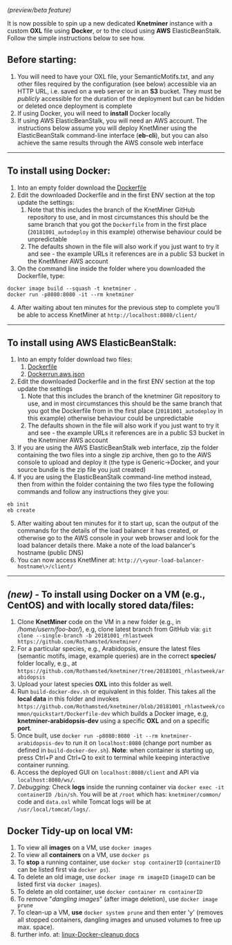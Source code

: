 _(preview/beta feature)_

It is now possible to spin up a new dedicated **Knetminer** instance with a custom **OXL** file using **Docker**, or to the cloud using **AWS** ElasticBeanStalk. Follow the simple instructions below to see how.

## Before starting:

1. You will need to have your OXL file, your SemanticMotifs.txt, and any other files required by the configuration (see below) accessible via an HTTP URL, i.e. saved on a web server or in an **S3** bucket. They must be _publicly_ accessible for the duration of the deployment but can be hidden or deleted once deployment is complete
2. If using Docker, you will need to **install** Docker locally
3. If using AWS ElasticBeanStalk, you will need an AWS account. The instructions below assume you will deploy KnetMiner using the ElasticBeanStalk command-line interface (**eb-cli**), but you can also achieve the same results through the AWS console web interface

***

## To install using Docker:

1. Into an empty folder download the [Dockerfile](https://raw.githubusercontent.com/Rothamsted/knetminer/20181001_autodeploy/common/quickstart/Dockerfile)
2. Edit the downloaded Dockerfile and in the first ENV section at the top update the settings:
   1. Note that this includes the branch of the KnetMiner GitHub repository to use, and in most circumstances this should be the same branch that you got the `Dockerfile` from in the first place (`20181001_autodeploy` in this example) otherwise behaviour could be unpredictable
   2. The defaults shown in the file will also work if you just want to try it and see - the example URLs it references are in a public S3 bucket in the KnetMiner AWS account
3. On the command line inside the folder where you downloaded the Dockerfile, type:
```
docker image build --squash -t knetminer .
docker run -p8080:8080 -it --rm knetminer
```
4. After waiting about ten minutes for the previous step to complete you’ll be able to access KnetMiner at `http://localhost:8080/client/`

***

## To install using AWS ElasticBeanStalk:
1. Into an empty folder download two files:
   1. [Dockerfile](https://raw.githubusercontent.com/Rothamsted/knetminer/20181001_autodeploy/common/quickstart/Dockerfile)
   2. [Dockerrun.aws.json](https://raw.githubusercontent.com/Rothamsted/knetminer/20181001_autodeploy/common/quickstart/Dockerrun.aws.json)
2. Edit the downloaded Dockerfile and in the first ENV section at the top update the settings
   1. Note that this includes the branch of the knetminer Git repository to use, and in most circumstances this should be the same branch that you got the Dockerfile from in the first place (`20181001_autodeploy` in this example) otherwise behaviour could be unpredictable
   2. The defaults shown in the file will also work if you just want to try it and see - the example URLs it references are in a public S3 bucket in the Knetminer AWS account
3. If you are using the AWS ElasticBeanStalk web interface, zip the folder containing the two files into a single zip archive, then go to the AWS console to upload and deploy it (the type is Generic->Docker, and your source bundle is the zip file you just created)
4. If you are using the ElasticBeanStalk command-line method instead, then from within the folder containing the two files type the following commands and follow any instructions they give you:
```
eb init
eb create
```
5. After waiting about ten minutes for it to start up, scan the output of the commands for the details of the load balancer it has created, or otherwise go to the AWS console in your web browser and look for the load balancer details there. Make a note of the load balancer's hostname (public DNS)
6. You can now access KnetMiner at: `http://\<your-load-balancer-hostname\>/client/`

***

## **_(new)_** - To install using Docker on a VM (e.g., CentOS) and with locally stored data/files:

1. Clone **KnetMiner** code on the VM in a new folder (e.g., in _/home/usern/foo-bar/_), e.g, clone latest branch from GitHub via: `git clone --single-branch -b 20181001_rhlastweek https://github.com/Rothamsted/knetminer/`
2. For a particular species, e.g., Arabidopsis, ensure the latest files (semantic motifs, image, example queries) are in the correct **species/** folder locally, e.g., at `https://github.com/Rothamsted/knetminer/tree/20181001_rhlastweek/arabidopsis`
3. Upload your latest species **OXL** into this folder as well.
4. Run `build-docker-dev.sh` or equivalent in this folder. This takes all the **local data** in this folder and invokes `https://github.com/Rothamsted/knetminer/blob/20181001_rhlastweek/common/quickstart/Dockerfile-dev` which builds a Docker image, e.g, **knetminer-arabidopsis-dev** using a specific **OXL** and on a specific **port**.
5. Once built, use `docker run -p8080:8080 -it --rm knetminer-arabidopsis-dev` to run it on `localhost:8080` (change port number as defined in `build-docker-dev.sh`). **Note**: when container is starting up, press Ctrl+P and Ctrl+Q to exit to terminal while keeping interactive container running.
6. Access the deployed GUI on `localhost:8080/client` and API via `localhost:8080/ws/`.
7. _Debugging:_ Check **logs** inside the running container via `docker exec -it containerID /bin/sh`. You will be at `/root` which has: `knetminer/common/` code and `data.oxl` while Tomcat logs will be at `/usr/local/tomcat/logs/`.

## Docker Tidy-up on local VM:
1. To view all **images** on a VM, use `docker images`
2. To view all **containers** on a VM, use `docker ps`
3. To **stop** a running container, use `docker stop containerID` (`containerID` can be listed first via `docker ps`).
4. To delete an old image, use `docker image rm imageID` (`imageID` can be listed first via `docker images`). 
5. To delete an old container, use `docker container rm containerID`
6. To remove "_dangling images_" (after image deletion), use `docker image prune`
7. To clean-up a VM, **use** `docker system prune` and then enter 'y' (removes all stopped containers, dangling images and unused volumes to free up max. space).
8. further info. at: [linux-Docker-cleanup docs](https://linuxize.com/post/how-to-remove-docker-images-containers-volumes-and-networks/)
